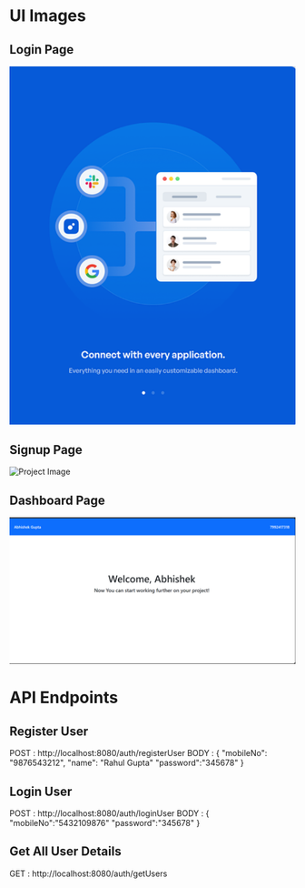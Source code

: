 # UI Images

## Login Page

![Project Image](https://raw.githubusercontent.com/AbhishekGupta-193/Auth-Frontend/refs/heads/main/src/assets/loginPage.png
)
## Signup Page

![Project Image](https://raw.githubusercontent.com/AbhishekGupta-193/Auth-Frontend/refs/heads/main/src/assets/signupPage.png
)
## Dashboard Page

![Project Image](https://raw.githubusercontent.com/AbhishekGupta-193/Auth-Frontend/refs/heads/main/src/assets/dashboardPage.png
) 


# API Endpoints

## Register User

POST : http://localhost:8080/auth/registerUser
BODY : 
    {
        "mobileNo": "9876543212",
        "name": "Rahul Gupta"
        "password":"345678"
    }


## Login User

POST : http://localhost:8080/auth/loginUser
BODY :
{
    "mobileNo":"5432109876"
    "password":"345678"
}


## Get All User Details

GET : http://localhost:8080/auth/getUsers


